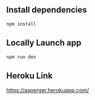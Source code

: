 

## Install dependencies


```bash
npm install
```
## Locally Launch app 

```bash
npm run dev
```
## Heroku Link 

https://asperger.herokuapp.com/
